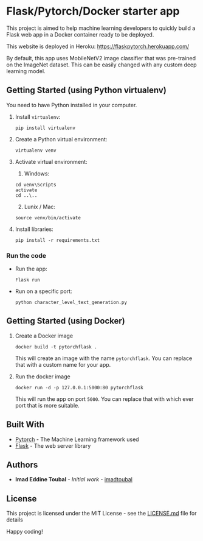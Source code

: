 # Flask/Pytorch/Docker starter app

This project is aimed to help machine learning developers to quickly build a Flask web app in a Docker container ready to be deployed.

This website is deployed in Heroku: https://flaskpytorch.herokuapp.com/

By default, this app uses MobileNetV2 image classifier that was pre-trained on the ImageNet dataset. This can be easily changed with any custom deep learning model.

## Getting Started (using Python virtualenv)

You need to have Python installed in your computer.

1. Install `virtualenv`: 
    ```console
    pip install virtualenv
    ```
2. Create a Python virtual environment:
    ```console
    virtualenv venv
    ```
3. Activate virtual environment:
    1. Windows:
    ```console
    cd venv\Scripts
    activate
    cd ..\..
    ```
    2. Lunix / Mac:
    ```console
    source venv/bin/activate
    ```
4. Install libraries:
   
   ```console
   pip install -r requirements.txt
   ```

### Run the code

* Run the app:
    ```console
    Flask run
    ```
* Run on a specific port:
    ```console
    python character_level_text_generation.py
    ```

## Getting Started (using Docker)

1. Create a Docker image
    ```
    docker build -t pytorchflask .
    ```
    This will create an image with the name `pytorchflask`. You can replace that with a custom name for your app.

2. Run the docker image
    ```
    docker run -d -p 127.0.0.1:5000:80 pytorchflask
    ```
    This will run the app on port `5000`. You can replace that with which ever port that is more suitable.



## Built With

* [Pytorch](https://pytorch.org/) - The Machine Learning framework used
* [Flask](http://flask.palletsprojects.com/en/1.1.x/) - The web server library

## Authors

* **Imad Eddine Toubal** - *Initial work* - [imadtoubal](https://github.com/imadtoubal)


## License

This project is licensed under the MIT License - see the [LICENSE.md](LICENSE.md) file for details


 Happy coding!
